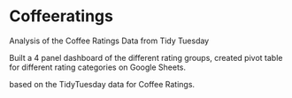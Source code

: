 # Coffeeratings

Analysis of the Coffee Ratings Data from Tidy Tuesday

Built a 4 panel dashboard of the different rating groups,
created pivot table for different rating categories on Google Sheets.

based on the TidyTuesday data for Coffee Ratings.
